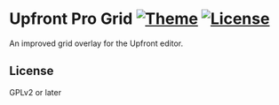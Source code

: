 # Upfront Pro Grid [![Theme](https://img.shields.io/badge/theme-upfront-blue.svg)](https://wpmudev.org/projects/category/themes/) [![License](https://img.shields.io/badge/license-GPL--2.0%2B-green.svg)](http://www.gnu.org/licenses/gpl-2.0.html)

An improved grid overlay for the Upfront editor.

## License

GPLv2 or later
